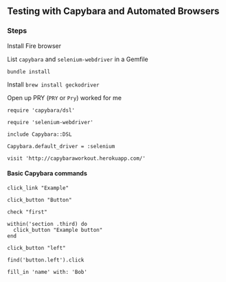## Testing with Capybara and Automated Browsers

### Steps

Install Fire browser

List ```capybara``` and ```selenium-webdriver``` in a Gemfile

```bundle install```

Install ```brew install geckodriver```

Open up PRY (```PRY``` or ```Pry```) worked for me

```require 'capybara/dsl'```

```require 'selenium-webdriver'```

```include Capybara::DSL```

```Capybara.default_driver = :selenium```

```visit 'http://capybaraworkout.herokuapp.com/'```

#### Basic Capybara commands

```
click_link "Example"

click_button "Button"

check "first"

within('section .third) do
  click_button "Example button"
end

click_button "left"

find('button.left').click

fill_in 'name' with: 'Bob'
```
